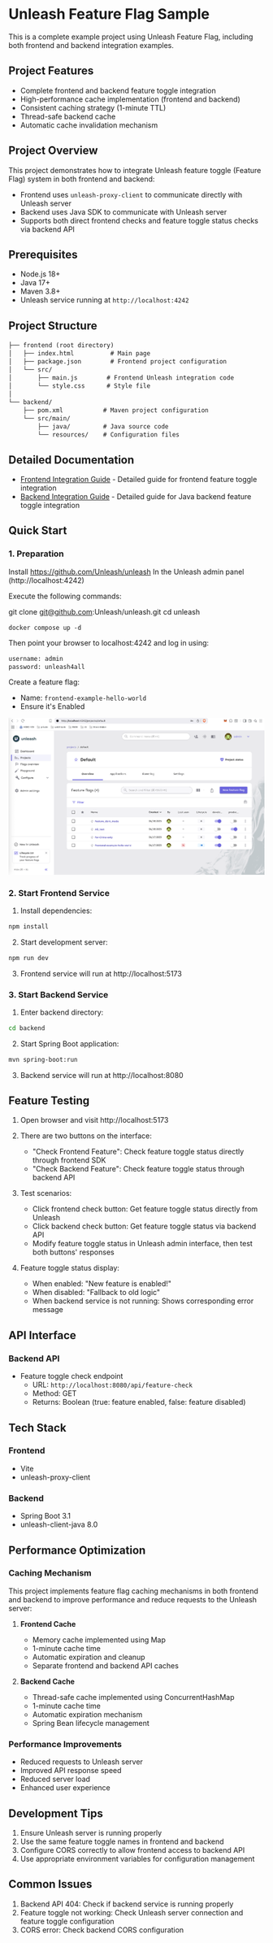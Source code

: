 # Unleash Feature Flag Sample

This is a complete example project using Unleash Feature Flag, including both frontend and backend integration examples.

## Project Features

- Complete frontend and backend feature toggle integration
- High-performance cache implementation (frontend and backend)
- Consistent caching strategy (1-minute TTL)
- Thread-safe backend cache
- Automatic cache invalidation mechanism

## Project Overview

This project demonstrates how to integrate Unleash feature toggle (Feature Flag) system in both frontend and backend:

- Frontend uses `unleash-proxy-client` to communicate directly with Unleash server
- Backend uses Java SDK to communicate with Unleash server
- Supports both direct frontend checks and feature toggle status checks via backend API

## Prerequisites

- Node.js 18+
- Java 17+
- Maven 3.8+
- Unleash service running at `http://localhost:4242`

## Project Structure

```
├── frontend (root directory)
│   ├── index.html          # Main page
│   ├── package.json        # Frontend project configuration
│   └── src/
│       ├── main.js        # Frontend Unleash integration code
│       └── style.css      # Style file
│
└── backend/
    ├── pom.xml           # Maven project configuration
    └── src/main/
        ├── java/         # Java source code
        └── resources/    # Configuration files
```

## Detailed Documentation

- [Frontend Integration Guide](docs/frontend-integration-guide.md) - Detailed guide for frontend feature toggle integration
- [Backend Integration Guide](docs/backend-integration-guide.md) - Detailed guide for Java backend feature toggle integration

## Quick Start

### 1. Preparation

Install https://github.com/Unleash/unleash
In the Unleash admin panel (http://localhost:4242)

Execute the following commands:

git clone git@github.com:Unleash/unleash.git
cd unleash
```
docker compose up -d
```
Then point your browser to localhost:4242 and log in using:
```
username: admin
password: unleash4all
```
Create a feature flag:
- Name: `frontend-example-hello-world`
- Ensure it's Enabled

![admin-console-screenshot](admin-console-screenshot.png)

### 2. Start Frontend Service

1. Install dependencies:
```bash
npm install
```

2. Start development server:
```bash
npm run dev
```

3. Frontend service will run at http://localhost:5173

### 3. Start Backend Service

1. Enter backend directory:
```bash
cd backend
```

2. Start Spring Boot application:
```bash
mvn spring-boot:run
```

3. Backend service will run at http://localhost:8080

## Feature Testing

1. Open browser and visit http://localhost:5173

2. There are two buttons on the interface:
   - "Check Frontend Feature": Check feature toggle status directly through frontend SDK
   - "Check Backend Feature": Check feature toggle status through backend API

3. Test scenarios:
   - Click frontend check button: Get feature toggle status directly from Unleash
   - Click backend check button: Get feature toggle status via backend API
   - Modify feature toggle status in Unleash admin interface, then test both buttons' responses

4. Feature toggle status display:
   - When enabled: "New feature is enabled!"
   - When disabled: "Fallback to old logic"
   - When backend service is not running: Shows corresponding error message

## API Interface

### Backend API

- Feature toggle check endpoint
  - URL: `http://localhost:8080/api/feature-check`
  - Method: GET
  - Returns: Boolean (true: feature enabled, false: feature disabled)

## Tech Stack

### Frontend
- Vite
- unleash-proxy-client

### Backend
- Spring Boot 3.1
- unleash-client-java 8.0

## Performance Optimization

### Caching Mechanism
This project implements feature flag caching mechanisms in both frontend and backend to improve performance and reduce requests to the Unleash server:

1. **Frontend Cache**
   - Memory cache implemented using Map
   - 1-minute cache time
   - Automatic expiration and cleanup
   - Separate frontend and backend API caches

2. **Backend Cache**
   - Thread-safe cache implemented using ConcurrentHashMap
   - 1-minute cache time
   - Automatic expiration mechanism
   - Spring Bean lifecycle management

### Performance Improvements
- Reduced requests to Unleash server
- Improved API response speed
- Reduced server load
- Enhanced user experience

## Development Tips

1. Ensure Unleash server is running properly
2. Use the same feature toggle names in frontend and backend
3. Configure CORS correctly to allow frontend access to backend API
4. Use appropriate environment variables for configuration management

## Common Issues

1. Backend API 404: Check if backend service is running properly
2. Feature toggle not working: Check Unleash server connection and feature toggle configuration
3. CORS error: Check backend CORS configuration
